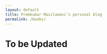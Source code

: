 ```yaml
---
layout: default
title: Premkumar Masilamani's personal blog
permalink: /books/
---
```


<div id="home">
  <h1>To be Updated</h1>
<!--
  <ul class="posts">
    {% for post in site.posts %}
      <li><span>{{ post.date | date_to_string }}</span> &raquo; <a href="{{ post.url }}">{{ post.title }}</a></li>
    {% endfor %}
  </ul>
-->
</div>
